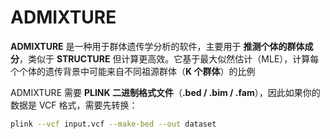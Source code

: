 # ADMIXTURE

**ADMIXTURE** 是一种用于群体遗传学分析的软件，主要用于 **推测个体的群体成分**，类似于 **STRUCTURE** 但计算更高效。它基于最大似然估计（MLE），计算每个个体的遗传背景中可能来自不同祖源群体（**K 个群体**）的比例

ADMIXTURE 需要 **PLINK 二进制格式文件**（**.bed / .bim / .fam**），因此如果你的数据是 VCF 格式，需要先转换：

```bash
plink --vcf input.vcf --make-bed --out dataset
```

